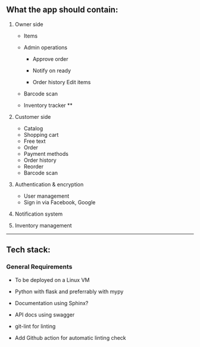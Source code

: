 ## What the app should contain:

1. Owner side

    - Items

    - Admin operations

        * Approve order

        * Notify on ready

        * Order history Edit items

    - Barcode scan
    
    - Inventory tracker \*\*


2. Customer side
    - Catalog
    - Shopping cart
    - Free text
    - Order
    - Payment methods
    - Order history
    - Reorder
    - Barcode scan
    


3. Authentication & encryption
    - User management
    - Sign in via Facebook, Google

4. Notification system

5. Inventory management

----------------------------------------------
## Tech stack:

### General Requirements 

 * To be deployed on a Linux VM 
  
 * Python with flask and preferrably with mypy 
 
 * Documentation using Sphinx? 

 * API docs using swagger 

 * git-lint for linting 
 
 * Add Github action for automatic linting check
